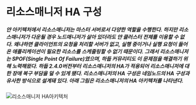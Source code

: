 # 리소스매니저 HA 구성
##### 얀 아키텍처에서 리소스매니저는 마스터 서버로서 다양한 역할을 수행한다. 하지만 리소스매니저가 다운될 경우 노드매니저가 살아 있더라도 얀 클러스터 전체를 이용할 수 없다. 왜냐하면 클라이언트의 요청을 처리할 서버가 없고, 실행 중이거나 실행 요청이 들어온 애플리케이션이 필요한 리소스를 스케줄링할 수 없기 때문이다. 그래서 리소스매니저는 SPOF(Single Point Of Failure)였으며, 하둡 커뮤리티도 이 문제점을 해결하기 위해 노력해왔다. 하둡 2.4.0버전부터 리소스매니저의 HA가 적용되어 리소스매니저에 대한 장애 복구 부담을 덜 수 있게 됐다. 리소스매니저의 HA 구성은 네임노드의 HA 구성과 유사한 방식으로 설계돼 있다. 아래 그림은 리소스매니저의 HA 아키텍처를 나타낸다.

![리소스매니저 HA아키텍처]( )
